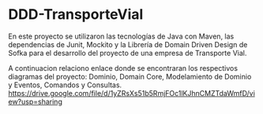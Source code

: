 # DDD-TransporteVial

En este proyecto se utilizaron las tecnologías de Java con Maven, las dependencias de Junit, Mockito y la Librería de Domain Driven Design de Sofka para el desarrollo del proyecto de una empresa de Transporte Vial.

A continuacion relaciono enlace donde se encontraran los respectivos diagramas del proyecto: Dominio, Domain Core, Modelamiento de Dominio y Eventos, Comandos y Consultas.
https://drive.google.com/file/d/1yZRsXs51b5RmjFOc1lKJhnCMZTdaWmfD/view?usp=sharing
